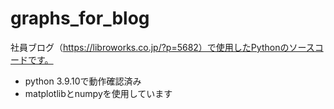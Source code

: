 # graphs_for_blog
社員ブログ（https://libroworks.co.jp/?p=5682）で使用したPythonのソースコードです。

- python 3.9.10で動作確認済み
- matplotlibとnumpyを使用しています
